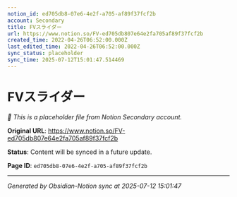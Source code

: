 ```yaml
---
notion_id: ed705db8-07e6-4e2f-a705-af89f37fcf2b
account: Secondary
title: FVスライダー
url: https://www.notion.so/FV-ed705db807e64e2fa705af89f37fcf2b
created_time: 2022-04-26T06:52:00.000Z
last_edited_time: 2022-04-26T06:52:00.000Z
sync_status: placeholder
sync_time: 2025-07-12T15:01:47.514469
---
```


# FVスライダー

*🔄 This is a placeholder file from Notion Secondary account.*

**Original URL**: https://www.notion.so/FV-ed705db807e64e2fa705af89f37fcf2b

**Status**: Content will be synced in a future update.

**Page ID**: `ed705db8-07e6-4e2f-a705-af89f37fcf2b`

---

*Generated by Obsidian-Notion sync at 2025-07-12 15:01:47*

